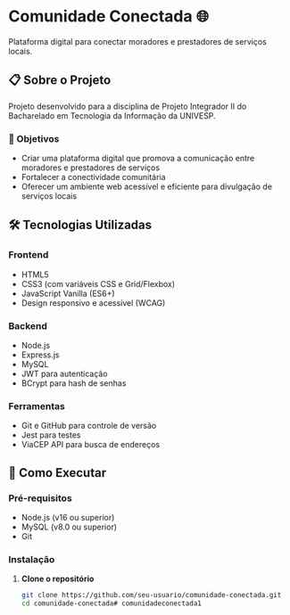 # Comunidade Conectada 🌐

Plataforma digital para conectar moradores e prestadores de serviços locais.

## 📋 Sobre o Projeto

Projeto desenvolvido para a disciplina de Projeto Integrador II do Bacharelado em Tecnologia da Informação da UNIVESP.

### 🎯 Objetivos

- Criar uma plataforma digital que promova a comunicação entre moradores e prestadores de serviços
- Fortalecer a conectividade comunitária
- Oferecer um ambiente web acessível e eficiente para divulgação de serviços locais

## 🛠️ Tecnologias Utilizadas

### Frontend
- HTML5
- CSS3 (com variáveis CSS e Grid/Flexbox)
- JavaScript Vanilla (ES6+)
- Design responsivo e acessível (WCAG)

### Backend
- Node.js
- Express.js
- MySQL
- JWT para autenticação
- BCrypt para hash de senhas

### Ferramentas
- Git e GitHub para controle de versão
- Jest para testes
- ViaCEP API para busca de endereços

## 🚀 Como Executar

### Pré-requisitos
- Node.js (v16 ou superior)
- MySQL (v8.0 ou superior)
- Git

### Instalação

1. **Clone o repositório**
   ```bash
   git clone https://github.com/seu-usuario/comunidade-conectada.git
   cd comunidade-conectada#   c o m u n i d a d e c o n e c t a d a 1  
 